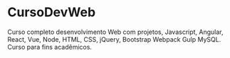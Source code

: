# CursoDevWeb
Curso completo desenvolvimento Web com projetos, Javascript, Angular, React, Vue, Node, HTML, CSS, jQuery, Bootstrap Webpack Gulp MySQL.
Curso para fins acadêmicos.
